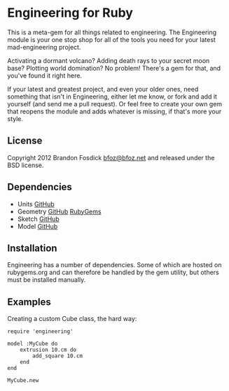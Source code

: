 Engineering for Ruby
====================

This is a meta-gem for all things related to engineering. The Engineering module
is your one stop shop for all of the tools you need for your latest mad-engineering project.

Activating a dormant volcano? Adding death rays to your secret moon base? Plotting world domination? No problem! There's a gem for that, and you've found it right here.

If your latest and greatest project, and even your older ones, need something
that isn't in Engineering, either let me know, or fork and add it yourself (and
send me a pull request). Or feel free to create your own gem that reopens
the module and adds whatever is missing, if that's more your style.

License
-------

Copyright 2012 Brandon Fosdick <bfoz@bfoz.net> and released under the BSD license.

Dependencies
------------

- Units [GitHub](https://github.com/bfoz/units)
- Geometry [GitHub](https://github.com/bfoz/geometry) [RubyGems](https://rubygems.org/gems/geometry)
- Sketch [GitHub](https://github.com/bfoz/sketch)
- Model [GitHub](https://github.com/bfoz/model)

Installation
------------

Engineering has a number of dependencies. Some of which are hosted on rubygems.org
and can therefore be handled by the gem utility, but others must be installed manually.

Examples
--------

Creating a custom Cube class, the hard way:

    require 'engineering'

    model :MyCube do
        extrusion 10.cm do
            add_square 10.cm
        end
    end

    MyCube.new

